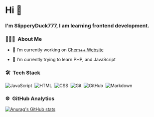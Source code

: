 <h1>Hi 👋</h1>

### <div>I'm SlipperyDuck777, I am learning frontend development.</div>  
  
### 👨🏻‍💻 &nbsp;About Me

- 🔭 I’m currently working on [Chem++ Website](chemplusplus.github.io)  
  

- 🌱 I’m currently trying to learn PHP, and JavaScript  


### 🛠 &nbsp;Tech Stack

![JavaScript](https://img.shields.io/badge/-JavaScript-05122A?style=flat&logo=javascript)&nbsp;
![HTML](https://img.shields.io/badge/-HTML-05122A?style=flat&logo=HTML5)&nbsp;
![CSS](https://img.shields.io/badge/-CSS-05122A?style=flat&logo=CSS3&logoColor=1572B6)&nbsp;
![Git](https://img.shields.io/badge/-Git-05122A?style=flat&logo=git)&nbsp;
![GitHub](https://img.shields.io/badge/-GitHub-05122A?style=flat&logo=github)&nbsp;
![Markdown](https://img.shields.io/badge/-Markdown-05122A?style=flat&logo=markdown)&nbsp;


### ⚙️ &nbsp;GitHub Analytics

[![Anurag's GitHub stats](https://github-readme-stats.vercel.app/api?username=slipperyduck777)](https://github.com/anuraghazra/github-readme-stats)


